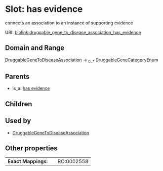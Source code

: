
# Slot: has evidence


connects an association to an instance of supporting evidence

URI: [biolink:druggable_gene_to_disease_association_has_evidence](https://w3id.org/biolink/druggable_gene_to_disease_association_has_evidence)


## Domain and Range

[DruggableGeneToDiseaseAssociation](DruggableGeneToDiseaseAssociation.md) &#8594;  <sub>0..\*</sub> [DruggableGeneCategoryEnum](DruggableGeneCategoryEnum.md)

## Parents

 *  is_a: [has evidence](has_evidence.md)

## Children


## Used by

 * [DruggableGeneToDiseaseAssociation](DruggableGeneToDiseaseAssociation.md)

## Other properties

|  |  |  |
| --- | --- | --- |
| **Exact Mappings:** | | RO:0002558 |

